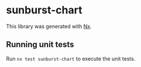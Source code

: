 # sunburst-chart

This library was generated with [Nx](https://nx.dev).

## Running unit tests

Run `nx test sunburst-chart` to execute the unit tests.
